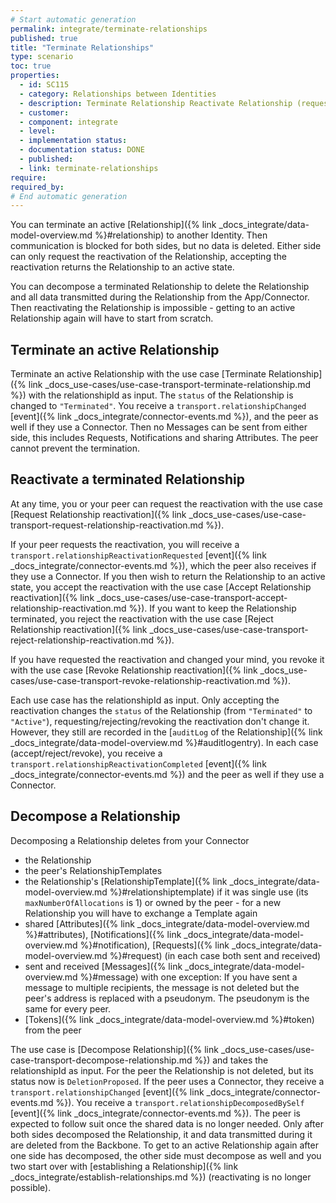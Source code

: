```yaml
---
# Start automatic generation
permalink: integrate/terminate-relationships
published: true
title: "Terminate Relationships"
type: scenario
toc: true
properties:
  - id: SC115
  - category: Relationships between Identities
  - description: Terminate Relationship Reactivate Relationship (request, accept, reject, revoke) Decompose Relationship
  - customer:
  - component: integrate
  - level:
  - implementation status:
  - documentation status: DONE
  - published:
  - link: terminate-relationships
require:
required_by:
# End automatic generation
---
```


You can terminate an active [Relationship]({% link _docs_integrate/data-model-overview.md %}#relationship) to another Identity. Then communication is blocked for both sides, but no data is deleted. Either side can only request the reactivation of the Relationship, accepting the reactivation returns the Relationship to an active state.

You can decompose a terminated Relationship to delete the Relationship and all data transmitted during the Relationship from the App/Connector. Then reactivating the Relationship is impossible - getting to an active Relationship again will have to start from scratch.

## Terminate an active Relationship

Terminate an active Relationship with the use case [Terminate Relationship]({% link _docs_use-cases/use-case-transport-terminate-relationship.md %}) with the relationshipId as input. The `status` of the Relationship is changed to `"Terminated"`. You receive a `transport.relationshipChanged` [event]({% link _docs_integrate/connector-events.md %}), and the peer as well if they use a Connector. Then no Messages can be sent from either side, this includes Requests, Notifications and sharing Attributes. The peer cannot prevent the termination.

## Reactivate a terminated Relationship

At any time, you or your peer can request the reactivation with the use case [Request Relationship reactivation]({% link _docs_use-cases/use-case-transport-request-relationship-reactivation.md %}).

If your peer requests the reactivation, you will receive a `transport.relationshipReactivationRequested` [event]({% link _docs_integrate/connector-events.md %}), which the peer also receives if they use a Connector.
If you then wish to return the Relationship to an active state, you accept the reactivation with the use case [Accept Relationship reactivation]({% link _docs_use-cases/use-case-transport-accept-relationship-reactivation.md %}).
If you want to keep the Relationship terminated, you reject the reactivation with the use case [Reject Relationship reactivation]({% link _docs_use-cases/use-case-transport-reject-relationship-reactivation.md %}).

If you have requested the reactivation and changed your mind, you revoke it with the use case [Revoke Relationship reactivation]({% link _docs_use-cases/use-case-transport-revoke-relationship-reactivation.md %}).

Each use case has the relationshipId as input. Only accepting the reactivation changes the `status` of the Relationship (from `"Terminated"` to `"Active"`), requesting/rejecting/revoking the reactivation don't change it. However, they still are recorded in the [`auditLog` of the Relationship]({% link _docs_integrate/data-model-overview.md %}#auditlogentry). In each case (accept/reject/revoke), you receive a `transport.relationshipReactivationCompleted` [event]({% link _docs_integrate/connector-events.md %}) and the peer as well if they use a Connector.

## Decompose a Relationship

Decomposing a Relationship deletes from your Connector

- the Relationship
- the peer's RelationshipTemplates
- the Relationship's [RelationshipTemplate]({% link _docs_integrate/data-model-overview.md %}#relationshiptemplate) if it was single use (its `maxNumberOfAllocations` is 1) or owned by the peer - for a new Relationship you will have to exchange a Template again
- shared [Attributes]({% link _docs_integrate/data-model-overview.md %}#attributes), [Notifications]({% link _docs_integrate/data-model-overview.md %}#notification), [Requests]({% link _docs_integrate/data-model-overview.md %}#request) (in each case both sent and received)
- sent and received [Messages]({% link _docs_integrate/data-model-overview.md %}#message) with one exception: If you have sent a message to multiple recipients, the message is not deleted but the peer's address is replaced with a pseudonym. The pseudonym is the same for every peer.
- [Tokens]({% link _docs_integrate/data-model-overview.md %}#token) from the peer

The use case is [Decompose Relationship]({% link _docs_use-cases/use-case-transport-decompose-relationship.md %}) and takes the relationshipId as input. For the peer the Relationship is not deleted, but its status now is `DeletionProposed`.
If the peer uses a Connector, they receive a `transport.relationshipChanged` [event]({% link _docs_integrate/connector-events.md %}). You receive a `transport.relationshipDecomposedBySelf` [event]({% link _docs_integrate/connector-events.md %}). The peer is expected to follow suit once the shared data is no longer needed. Only after both sides decomposed the Relationship, it and data transmitted during it are deleted from the Backbone. To get to an active Relationship again after one side has decomposed, the other side must decompose as well and you two start over with [establishing a Relationship]({% link _docs_integrate/establish-relationships.md %}) (reactivating is no longer possible).
